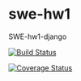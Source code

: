# swe-hw1
SWE-hw1-django

[![Build Status](https://app.travis-ci.com/HanwenLiao/swe-hw1.svg?token=dSSwSqEawKgG295XdUzL&branch=main)](https://app.travis-ci.com/HanwenLiao/swe-hw1)

[![Coverage Status](https://coveralls.io/repos/github/HanwenLiao/swe-hw1/badge.svg?branch=)](https://coveralls.io/github/HanwenLiao/swe-hw1?branch=)
